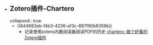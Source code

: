 - ## Zotero插件-Chartero
  collapsed:: true
	- ((644683eb-f4b3-4236-af3c-687f90b8359b))
		- 记录使用zotero内置阅读器阅读PDF的历史 [chartero: 做个好看的Zotero插件](https://gitee.com/const_volatile/chartero)
